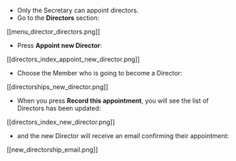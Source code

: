* Only the Secretary can appoint directors.
* Go to the **Directors** section:

[[menu_director_directors.png]]

* Press **Appoint new Director**:

[[directors_index_appoint_new_director.png]]

* Choose the Member who is going to become a Director:

[[directorships_new_director.png]]

* When you press **Record this appointment**, you will see the list of Directors has been updated:

[[directors_index_new_director.png]]

* and the new Director will receive an email confirming their appointment:

[[new_directorship_email.png]]